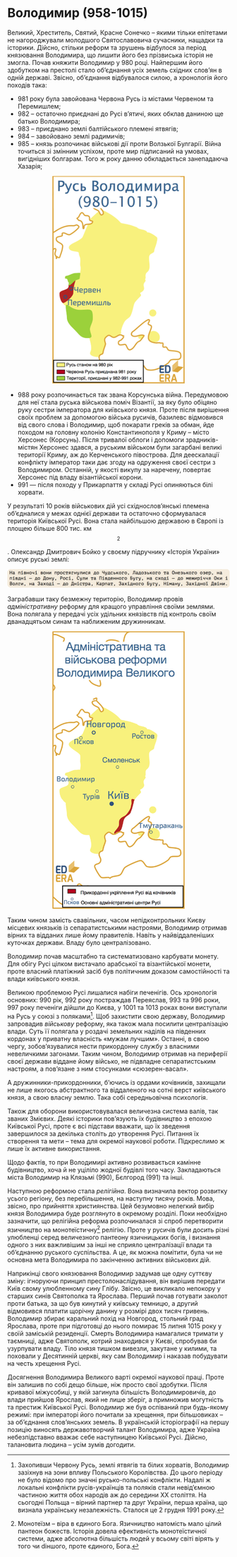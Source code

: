 Володимир (958-1015)
====================

Великий, Хреститель, Святий, Красне Сонечко – якими тільки епітетами не
нагороджували молодшого Святославовича сучасники, нащадки та історики.
Дійсно, стільки реформ та зрушень відбулося за період князювання
Володимира, що лишити його без прізвиська історія не змогла. Почав
княжити Володимир у 980 році. Найпершим його здобутком на престолі стало
об’єднання усіх земель східних слов’ян в одній державі. Звісно,
об’єднання відбувалося силою, а хронологія його походів така:


* 981 року була завойована Червона Русь із містами Червеном та Перемишлем;
* 982 – остаточно приєднані до Русі в’ятичі, яких обклав даниною ще
батько Володимира;
* 983 – приєднано землі балтійського племені ятвягів;
* 984 – завойовано землі радимичів;
* 985 – князь розпочинає військові дії проти Волзької Булгарії. Війна
точиться зі змінним успіхом, проте мир підписаний на умовах, вигідніших
болгарам. Того ж року данню обкладається занепадаюча Хазарія; 

<div align="center">
<img src="volod.jpg" width="300"/>
</div>

* 988 року розпочинається так звана Корсунська війна.
Передумовою для неї стала руська військова поміч Візантії, за яку було
обіцяно руку сестри імператора для київського князя. Проте після
вирішення своїх проблем за допомогою війська русичів, базилевс
відмовився від свого слова і Володимир, щоб покарати греків за обман,
йде походом на головну колонію Константинополя у Криму – місто Херсонес
(Корсунь). Після тривалої облоги і допомоги зрадників-містян Херсонес
здався, а руським військом були загарбані великі території Криму, аж до
Керченського півострова. Для деескалації конфлікту імператор таки дає
згоду на одруження своєї сестри з Володимиром. Останній, у якості викупу
за наречену, повертає Херсонес під владу візантійської корони.
* 991 — після походу у Прикарпаття у складі Русі опиняються білі
хорвати.

У результаті 10 років військових дій усі східнослов’янські племена
об’єдналися у межах однієї держави та остаточно сформувалася територія
Київської Русі. Вона стала найбільшою державою в Європі із площею більше
800 тис. км$$^2$$. Олександр Дмитрович Бойко у своєму підручнику «Історія
України» описує руські землі:

![image](10.jpg)

Заграбавши таку безмежну територію, Володимир провів *адміністративну*
реформу для кращого управління своїми землями. Вона полягала у передачі
усіх удільних князівств під контроль своїм дванадцятьом синам та
наближеним дружинникам.

<div align="center">
<img src="vol_obor+admin.jpg" width="300"/>
</div>

Таким чином замість свавільних, часом непідконтрольних Києву місцевих
князьків із сепаратистськими настроями, Володимир отримав вірних та
відданих лише йому правителів. Навіть у найвіддаленіших куточках
держави. Владу було централізовано.

Володимир почав масштабно та систематизовано карбувати монету. Для обігу
Русі цілком вистачало арабської та візантійської монети, проте власний
платіжний засіб був політичним доказом самостійності та влади київського
князя.

Великою проблемою Русі лишалися набіги печенігів. Ось хронологія
основних: 990 рік, 992 року постраждав Переяслав, 993 та 996 роки, 997
року печеніги дійшли до Києва, у 1001 та 1013 роках вони виступали на
Русь у союзі з поляками[^8]. Щоб захистити свою державу, Володимир
запровадив *військову* реформу, яка також мала посилити централізацію
влади. Суть її полягала у роздачі земельних наділів на південних
кордонах у приватну власність «мужам лучшим». Останні, в свою чергу,
зобов’язувалися нести прикордонну службу з власними невеличкими
загонами. Таким чином, Володимир отримав на периферії своєї держави
віддане йому військо, не підвладне сепаратистським настроям, а пов’язане
з ним стосунками «сюзерен-васал».


А дружинники-прикордонники, б’ючись із ордами кочівників, захищали не
лише якогось абстрактного та віддаленого на сотні верст київського
князя, а свою власну землю. Така собі середньовічна психологія.

Також для оборони використовувалася величезна система валів, так званих
Змієвих. Деякі історики пов’язують їх будівництво з епохою Київської
Русі, проте є всі підстави вважати, що їх зведення завершилося за
декілька століть до утворення Русі. Питання їх створення та мети – тема
для окремої наукової роботи. Підкреслимо ж лише їх активне використання.

Щодо фактів, то при Володимирі активно розвивається камінне будівництво,
хоча й не уціліло жодної будівлі того часу. Закладаються міста Володимир
на Клязьмі (990), Бєлгород (991) та інші.

Наступною реформою стала *релігійна*. Вона визначила вектор розвитку
усього регіону, без перебільшення, на наступну тисячу років. Мова,
звісно, про прийняття християнства. Цей безумовно нелегкий вибір князя
Володимира буде розглянуто в окремому розділі. Поки необхідно зазначити,
що релігійна реформа розпочиналася зі спроб перетворити язичництво на
монотеїстичну[^9] релігію. Проте у русичів були досить різні улюбленці
серед величезного пантеону язичницьких богів, і визнання одного з них
важливішим за інші не сприяло централізації влади та об’єднанню руського
суспільства. А це, як можна помітити, була чи не основна мета Володимира
по закінченню активних військових дій.

Наприкінці свого князювання Володимир задумав ще одну суттєву зміну:
ігноруючи принцип престолонаслідування, він вирішив передати Київ свому
улюбленному сину Глібу. Звісно, це викликало непокору у старших синів
Святополка та Ярослава. Перший почав готувати заколот проти батька, за
що був кинутий у київську темницю, а другий відмовився платити щорічну
данину у розмірі двох тисяч гривень. Володимир збирає каральний похід на
Новгород, стольний град Ярослава, проте при підготовці до нього помирає
15 липня 1015 року у своїй заміській резиденції. Смерть Володимира
намагалися тримати у таємниці, адже Святополк, котрий знаходився у
Києві, спробував би узурпувати владу. Тіло князя тишком вивезли,
закутане у килими, та поховали у Десятинній церкві, яку сам Володимир і
наказав побудувати на честь хрещення Русі.

Досягнення Володимира Великого варті окремої наукової праці. Проте він
залишив по собі дещо більше, ніж просто свої здобутки. Після кривавої
міжусобиці, у якій загинула більшість Володимировичів, до влади прийшов
Ярослав, який не лише зберіг, а примножив могутність та престиж
Київської Русі. Володимир же був оспіваний при будь-якому режимі: при
імператорі його почитали за хрещення, при більшовиках – за об’єднання
слов’янських земель. В українській історіографії на першу позицію
виносять державотворчий талант Володимира, адже Україна небезпідставно
вважає себе наступницею Київської Русі. Дійсно, талановита людина – усім
зумів догодити.

[^8]: Захопивши Червону Русь, землі ятвягів та білих хорватів, Володимир зазіхнув на зони впливу Польського Королівства. До цього періоду не було відомо про значні русько-польські конфлікти. Надалі ж локальні конфлікти русів-українців та поляків стали невід’ємною частиною життя обох народів аж до середини ХХ століття. На сьогодні Польща – вірний партнер та друг України, перша країна, що визнала українську незалежність. Сталося це 2 грудня 1991 року.

[^9]: Монотеїзм – віра в єдиного Бога. Язичництво натомість мало цілий пантеон божеств. Історія довела ефективність монотеїстичної системи, адже абсолютна більшість людей у всьому світі вірять у того чи  dіншого, проте єдиного, Бога.